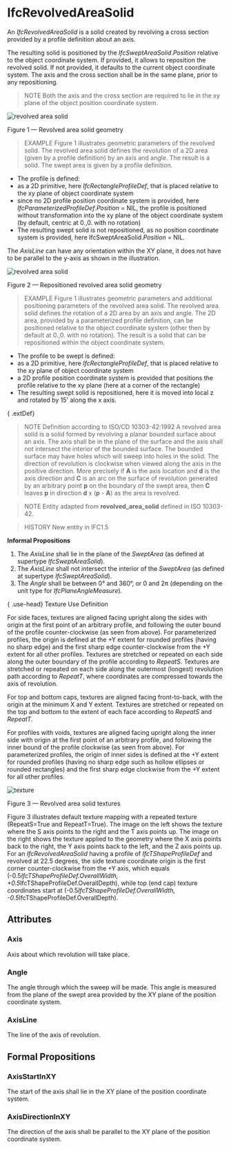 # IfcRevolvedAreaSolid

An _IfcRevolvedAreaSolid_ is a solid created by revolving a cross section provided by a profile definition about an axis.<!-- end of definition -->

The resulting solid is positioned by the _IfcSweptAreaSolid_._Position_ relative to the object coordinate system. If provided, it allows to reposition the revolved solid. If not provided, it defaults to the current object coordinate system. The axis and the cross section shall be in the same plane, prior to any repositioning.

> NOTE Both the axis and the cross section are required to lie in the xy plane of the object position coordinate system.

![revolved area solid](../../../../figures/ifcrevolvedareasolid-fig1.png)

Figure 1 — Revolved area solid geometry

> EXAMPLE Figure 1 illustrates geometric parameters of the revolved solid. The revolved area solid defines the revolution of a 2D area (given by a profile definition) by an axis and angle. The result is a solid. The swept area is given by a profile definition.

 * The profile is defined:
  * as a 2D primitive, here <em>IfcRectangleProfileDef</em>, that is placed relative to the xy plane of object coordinate system
  * since no 2D profile position coordinate system is provided, here <em>IfcParameterizedProfileDef</em>.<em>Position</em> = NIL, the profile is positioned without transformation into the xy plane of the object coordinate system (by default, centric at 0.,0. with no rotation)
 * The resulting swept solid is not repositioned, as no position coordinate system is provided, here IfcSweptAreaSolid.<em>Position</em> = NIL.

The <em>AxisLine</em> can have any orientation within the XY plane, it does not have to be parallel to the y-axis as shown in the illustration.

![revolved area solid](../../../../figures/ifcrevolvedareasolid-fig2.png)

Figure 2 — Repositioned revolved area solid geometry

> EXAMPLE Figure 1 illustrates geometric parameters and additional positioning parameters of the revolved area solid. The revolved area solid defines the rotation of a 2D area by an axis and angle. The 2D area, provided by a parameterized profile definition, can be positioned relative to the object coordinate system (other then by default at 0.,0. with no rotation). The result is a solid that can be repositioned within the object coordinate system.
 * The profile to be swept is defined:
  * as a 2D primitive, here <em>IfcRectangleProfileDef</em>, that is placed relative to the xy plane of object coordinate system
  * a 2D profile position coordinate system is provided that positions the profile relative to the xy plane (here at a corner of the rectangle)
 * The resulting swept solid is repositioned, here it is moved into local z and rotated by 15' along the x axis.

{ .extDef}
> NOTE Definition according to ISO/CD 10303-42:1992
> A revolved area solid is a solid formed by revolving a planar bounded surface about an axis. The axis shall be in the plane of the surface and the axis shall not intersect the interior of the bounded surface. The bounded surface may have holes which will sweep into holes in the solid. The direction of revolution is clockwise when viewed along the axis in the positive direction. More precisely if **A** is the axis location and **d** is the axis direction and **C** is an arc on the surface of revolution generated by an arbitrary point **p** on the boundary of the swept area, then **C** leaves **p** in direction **d** x (**p** - **A**) as the area is revolved.

> NOTE Entity adapted from **revolved_area_solid** defined in ISO 10303-42.

> HISTORY New entity in IFC1.5

**Informal Propositions**

1. The _AxisLine_ shall lie in the plane of the _SweptArea_ (as defined at supertype _IfcSweptAreaSolid_).
2. The _AxisLine_ shall not intersect the interior of the _SweptArea_ (as defined at supertype _IfcSweptAreaSolid_).
3. The _Angle_ shall be between 0° and 360°, or 0 and 2π (depending on the unit type for _IfcPlaneAngleMeasure_).

{ .use-head}
Texture Use Definition

For side faces, textures are aligned facing upright along the sides with origin at the first point of an arbitrary profile, and following the outer bound of the profile counter-clockwise (as seen from above). For parameterized profiles, the origin is defined at the +Y extent for rounded profiles (having no sharp edge) and the first sharp edge counter-clockwise from the +Y extent for all other profiles. Textures are stretched or repeated on each side along the outer boundary of the profile according to _RepeatS_. Textures are stretched or repeated on each side along the outermost (longest) revolution path according to _RepeatT_, where coordinates are compressed towards the axis of revolution.

For top and bottom caps, textures are aligned facing front-to-back, with the origin at the minimum X and Y extent. Textures are stretched or repeated on the top and bottom to the extent of each face according to _RepeatS_ and _RepeatT_.

For profiles with voids, textures are aligned facing upright along the inner side with origin at the first point of an arbitrary profile, and following the inner bound of the profile clockwise (as seen from above). For parameterized profiles, the origin of inner sides is defined at the +Y extent for rounded profiles (having no sharp edge such as hollow ellipses or rounded rectangles) and the first sharp edge clockwise from the +Y extent for all other profiles.

![texture](../../../../figures/ifcrevolvedareasolid-texture.png)

Figure 3 — Revolved area solid textures

Figure 3 illustrates default texture mapping with a repeated texture (RepeatS=True and RepeatT=True). The image on
the left shows the texture where the S axis points to the right and the T axis points up. The image on the right shows the texture applied to the geometry where the X axis points back to the right, the Y axis points back to the left, and the Z axis points up. For an <em>IfcRevolvedAreaSolid</em> having a profile of <em>IfcTShapeProfileDef</em> and revolved at 22.5 degrees, the side texture coordinate origin is the first corner counter-clockwise from the +Y axis, which equals (-0.5*IfcTShapeProfileDef.OverallWidth, +0.5*IfcTShapeProfileDef.OverallDepth), while top (end cap) texture coordinates start at (-0.5*IfcTShapeProfileDef.OverallWidth, -0.5*IfcTShapeProfileDef.OverallDepth).

## Attributes

### Axis
Axis about which revolution will take place.

### Angle
The angle through which the sweep will be made. This angle is measured from the plane of the swept area provided by the XY plane of the position coordinate system.

### AxisLine
The line of the axis of revolution.

## Formal Propositions

### AxisStartInXY
The start of the axis shall lie in the XY plane of the position coordinate system.

### AxisDirectionInXY
The direction of the axis shall be parallel to the XY plane of the position coordinate system.
